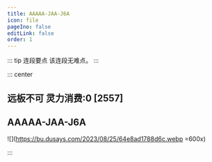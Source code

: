 ```yaml
---
title: AAAAA-JAA-J6A
icon: file
pageIno: false
editLink: false
order: 1
---
```


::: tip 连段要点
该连段无难点。
:::

::: center
## **远板不可 灵力消费:0 [2557]**
## **AAAAA-JAA-J6A**

![](https://bu.dusays.com/2023/08/25/64e8ad1788d6c.webp =600x)

:::
